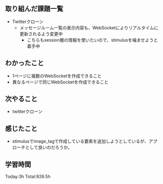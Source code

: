 ## 取り組んだ課題一覧
- Twitterクローン
  - メッセージルーム一覧の表示内容も、WebSocketによりリアルタイムに更新されるよう変更中
    - こちらもsession層の情報を使いたいので、stimulusを噛ませようと着手中    

## わかったこと
- 1ページに複数のWebSocketを作成できること
- 異なるページで同じWebSocketを作成できること

## 次やること
- twitterクローン　

## 感じたこと
- stimulusでimage_tagで作成している要素を追加しようとしているが、アプローチとして良いのだろうか。
  
## 学習時間
Today:3h
Total:926.5h
